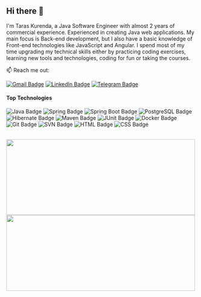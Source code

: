 ## Hi there 👋
I'm Taras Kurenda, a Java Software Engineer with almost 2 years of commercial experience. Experienced in creating Java web applications.
My main focus is Back-end development, but I also have a basic knowledge of Front-end technologies like JavaScript and Angular. I spend most of my time upgrading my technical skills either by practicing coding exercises, learning new tools and technologies, coding for fun or taking the courses.

:mailbox: Reach me out:

[![Gmail Badge](https://img.shields.io/badge/Taras%20Kurenda-FF0000?style=flat&logo=Gmail&logoColor=white&labelColor=FF0000&link=mailto%3Achaserw0w.ti%40gmail.com)](mailto:chaserw0w.ti@gmail.com)
[![LinkedIn Badge](https://img.shields.io/badge/LinkedIn-0a66c2?style=flat&logo=LinkedIn&logoColor=white&labelColor=0a66c2&link=www.linkedin.com%2Fin%2Ftaras-kurenda)](https://www.linkedin.com/in/taras-kurenda)
[![Telegram Badge](https://img.shields.io/badge/Telegram-e74c3c?style=flat&logo=Telegram&logoColor=white&labelColor=blue&color=blue&link=https%3A%2F%2Ft.me%2FChaserw0w)](https://t.me/Chaserw0w)


#### Top Technologies
![Java Badge](https://img.shields.io/badge/Java-orange?style=flat&color=orange)
![Spring Badge](https://img.shields.io/badge/Spring-green?style=flat&logo=Spring&logoColor=white&color=%236DB33F)
![Spring Boot Badge](https://img.shields.io/badge/Spring%20Boot-green?style=flat&logo=Spring%20Boot&logoColor=white&color=%236DB33F)
![PostgreSQL Badge](https://img.shields.io/badge/PostgreSQL-blue?style=flat&logo=postgresql&logoColor=white&color=%234169E1)
![Hibernate Badge](https://img.shields.io/badge/Hibernate-blue?style=flat&logo=Hibernate&logoColor=white&color=%2359666C)
![Maven Badge](https://img.shields.io/badge/Maven-white?style=flat&logo=apachemaven&logoColor=white&color=%23C71A36)
![JUnit Badge](https://img.shields.io/badge/JUnit-white?style=flat&logo=JUnit5&logoColor=white&color=%2325A162)
![Docker Badge](https://img.shields.io/badge/Docker-white?style=flat&logo=docker&logoColor=white&color=%232496ED)
![Git Badge](https://img.shields.io/badge/Git-white?style=flat&logo=git&logoColor=white&color=%23F05032)
![SVN Badge](https://img.shields.io/badge/Subversion-white?style=flat&logo=subversion&logoColor=white&color=%23809CC9)
![HTML Badge](https://img.shields.io/badge/HTML-white?style=flat&logo=html5&logoColor=white&color=%23E34F26)
![CSS Badge](https://img.shields.io/badge/CSS-white?style=flat&logo=css3&logoColor=white&color=%231572B6)
<br/>
<br/>

<!---
Charts
-->
<a href="https://github.com/chaserw0w/github-readme-stats">
  <img height="200" width="500" align="center" src="https://github-readme-stats.vercel.app/api?username=chaserw0w&show_icons=true&theme=dracula" />
</a>
<a href="https://github.com/chaserw0w/github-readme-stats">
  <img height="200" width="500" align="center" src="https://github-readme-stats.vercel.app/api/top-langs/?username=chaserw0w&layout=compact&langs_count=8&card_width=320" />
</a>

